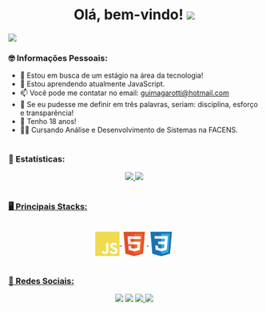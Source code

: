 <h1 align="center">Olá, bem-vindo! <img src="https://media.giphy.com/media/iigp4VDyf5dCLRlGkm/giphy.gif" width="40px"></h1>

<img align="center" src="https://media.giphy.com/media/FoVzfcqCDSb7zCynOp/giphy.gif" width="900px">

### 🤓 Informações Pessoais:
- 🔭 Estou em busca de um estágio na área da tecnologia!
- 🌱 Estou aprendendo atualmente JavaScript.
- 📫 Você pode me contatar no email: guimagarotti@hotmail.com
- 🚩 Se eu pudesse me definir em três palavras, seriam: disciplina, esforço e transparência!
- 👀 Tenho 18 anos!
- 👨‍🎓 Cursando Análise e Desenvolvimento de Sistemas na FACENS.

#

### 💼 Estatísticas:
<div align="center">
  <a href="https://github.com/guimagarotti">
  <img height="180em" src="https://github-readme-stats.vercel.app/api?username=guimagarotti&show_icons=true&theme=highcontrast&include_all_commits=true&count_private=true"/>
  <img height="180em" src="https://github-readme-stats.vercel.app/api/top-langs/?username=guimagarotti&layout=compact&langs_count=7&theme=highcontrast"/>
</div>

#

### 🖥️ Principais Stacks:
<div style="display: inline_block" align="center";><br>
  <img align="center" alt="Gui-Js" height="50" width="50" src="https://raw.githubusercontent.com/devicons/devicon/master/icons/javascript/javascript-plain.svg">
  <img align="center" alt="Gui-HTML" height="50" width="50" src="https://raw.githubusercontent.com/devicons/devicon/master/icons/html5/html5-original.svg">
  <img align="center" alt="Gui-CSS" height="50" width="50" src="https://raw.githubusercontent.com/devicons/devicon/master/icons/css3/css3-original.svg">
</div>
  
#
  
### 💬 Redes Sociais: 
<div align="center"> 
  <a href="https://www.instagram.com/guimagarotti/" target="_blank"><img src="https://img.shields.io/badge/-Instagram-%23E4405F?style=for-the-badge&logo=instagram&logoColor=white" target="_blank"></a>
  <a href="https://www.linkedin.com/in/guilherme-cambi-magarotti-16177522b/" target="_blank"><img src="https://img.shields.io/badge/-LinkedIn-%230077B5?style=for-the-badge&logo=linkedin&logoColor=white" target="_blank"></a>
  <a href="https://twitter.com/GuilhermeMagar7" target="_blank"><img src="https://img.shields.io/badge/Twitter-2CA5E0?style=for-the-badge&logo=twitter&logoColor=white" target="_blank">
    <a href="https://github.com/guimagarotti"><img src="https://img.shields.io/badge/-Github-%23333?style=for-the-badge&logo=github&logoColor=white" target="_blank"></a>
</div>
  




